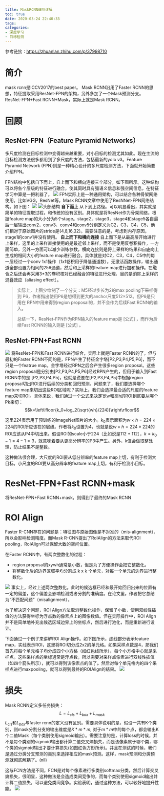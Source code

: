 ```yaml
---
title: MaskRCNN细节详解
toc: true
date: 2020-03-24 22:40:33
tags:
categories:
- 深度学习
- 目标检测
---
```


参考链接：https://zhuanlan.zhihu.com/p/37998710
# 简介
<!--more-->
mask rcnn是ICCV2017的best paper。
Mask RCNN沿用了Faster RCNN的思想，特征提取采用ResNet-FPN的架构，另外多加了一个Mask预测分支。
ResNet-FPN+Fast RCNN+Mask，实际上就是Mask RCNN。
# 回顾
## ResNet-FPN（Feature Pyramid Networks）
多尺度检测在目标检测中变得越来越重要，对小目标的检测尤其如此。现在主流的目标检测方法很多都用到了多尺度的方法，包括最新的yolo v3。Feature Pyramid Network (FPN)则是一种精心设计的多尺度检测方法，下面就开始简要介绍FPN。

FPN结构中包括自下而上，自上而下和横向连接三个部分，如下图所示。这种结构可以将各个层级的特征进行融合，使其同时具有强语义信息和强空间信息，在特征学习中算是一把利器了。
![](1.jpg)
FPN实际上是一种通用架构，可以结合各种骨架网络使用，比如VGG，ResNet等。Mask RCNN文章中使用了ResNNet-FPN网络结构。如下图：
![](2.jpg)
![头部结构](7.jpg)
**自下而上**
从下到上路径。可以明显看出，其实就是简单的特征提取过程，和传统的没有区别。具体就是将ResNet作为骨架网络，根据feature map的大小分为5个stage。stage2，stage3，stage4和stage5各自最后一层输出conv2，conv3，conv4和conv5分别定义为C2，C3，C4，C5，他们相对于原始图片的stride是{4,8,16,32}。需要注意的是，考虑到内存原因，stage1的conv1并没有使用。
**自上而下和横向连接**
自上而下是从最高层开始进行上采样，这里的上采样直接使用的是最近邻上采样，而不是使用反卷积操作，一方面简单，另外一方面可以减少训练参数。横向连接则是将上采样的结果和自底向上生成的相同大小的feature map进行融合。具体就是对C2，C3，C4，C5中的每一层经过一个conv 1x1操作（1x1卷积用于降低通道数），无激活函数操作，输出通道全部设置为相同的256通道，然后和上采样的feature map进行加和操作。在融合之后还会再采用3*3的卷积核对已经融合的特征进行处理，目的是消除上采样的混叠效应（aliasing effect）。

> 实际上，上图少绘制了一个分支：M5经过步长为2的max pooling下采样得到 P6，作者指出使用P6是想得到更大的anchor尺度512×512。但P6是只用在 RPN中用来得到region proposal的，并不会作为后续Fast RCNN的输入。
> 
> 总结一下，ResNet-FPN作为RPN输入的feature map是 [公式] ，而作为后续Fast RCNN的输入则是 [公式] 。

## ResNet-FPN+Fast RCNN
![](3.jpg)
将ResNet-FPN和Fast RCNN进行结合，实际上就是Faster RCNN的了，但与最初的Faster RCNN不同的是，FPN产生了特征金字塔[P2,P3,P4,P5,P6]，而不只是一个featrue map。金字塔经过RPN之后会产生很多region proposal。这些region proposal是分别由[P2,P3,P4,P5,P6]经过RPN产生的，但用于输入到Fast RCNN中的是 [P2,P3,P4,P5]，也就是说要在[P2,P3,P4,P5]中根据region proposal切出ROI进行后续的分类和回归预测。问题来了，我们要选择哪个feature map来切出这些ROI区域呢？实际上，我们会选择最合适的尺度的feature map来切ROI。具体来说，我们通过一个公式来决定宽w和高h的ROI到底要从哪个Pk来切：
$$k=\left\lfloor{k_0+log_2(\sqrt{wh}/224)}\right\rfloor$$

这里224表示用于预训练的ImageNet图片的大小。$k_0$表示面积为$w\times h=224\times 224$的ROI所应该在的层级。作者将$k_0$设置为4，也就是说$w\times h=224\times 224$的ROI应该从P4中切出来。假设ROI的scale小于224（比如说是112 * 112），$k=k_0-1=4-1=3$，就意味着要从更高分辨率的P3中产生。另外，k值会做取整处理，防止结果不是整数。

这种做法很合理，大尺度的ROI要从低分辨率的feature map上切，有利于检测大目标，小尺度的ROI要从高分辨率的feature map上切，有利于检测小目标。

# ResNet-FPN+Fast RCNN+mask
将ResNet-FPN+Fast RCNN+mask，则得到了最终的Mask RCNN

# ROI Align
Faster R-CNN存在的问题是：特征图与原始图像是不对准的（mis-alignment），所以会影响检测精度。而Mask R-CNN提出了RoIAlign的方法来取代ROI pooling，RoIAlign可以保留大致的空间位置。

在Faster RCNN中，有两次整数化的过程：
- region proposal的xywh通常是小数，但是为了方便操作会把它整数化。
- 将整数化后的边界区域平均分割成 k x k 个单元，对每一个单元的边界进行整数化。

![](4.jpg)
事实上，经过上述两次整数化，此时的候选框已经和最开始回归出来的位置有一定的偏差，这个偏差会影响检测或者分割的准确度。在论文里，作者把它总结为“不匹配问题”（misalignment）。

为了解决这个问题，ROI Align方法取消整数化操作，保留了小数，使用双线性插值的方法获得坐标为浮点数的像素点上的图像数值。但在实际操作中，ROI Align并不是简单地补充出候选区域边界上的坐标点，然后进行池化，而是重新进行设计。

下面通过一个例子来讲解ROI Align操作。如下图所示，虚线部分表示feature map，实线表示ROI，这里将ROI切分成2x2的单元格。如果采样点数是4，那我们首先将每个单元格子均分成四个小方格（如红色线所示），每个小方格中心就是采样点。这些采样点的坐标通常是浮点数，所以需要对采样点像素进行双线性插值（如四个箭头所示），就可以得到该像素点的值了。然后对每个单元格内的四个采样点进行maxpooling，就可以得到最终的ROIAlign的结果。
![](5.jpg)

# 损失
Mask RCNN定义多任务损失：
$$L=L_{cls}+L_{box}+L_{mask}$$
$L_{cls}$和$L_{box}$与faster rcnn的定义没有区别。需要具体说明的是，假设一共有K个类别，则mask分割分支的输出维度是$K*m*m$, 对于$m*m$中的每个点，都会输出K个二值Mask（每个类别使用sigmoid输出）。需要注意的是，计算loss的时候，并不是每个类别的sigmoid输出都计算二值交叉熵损失，而是该像素属于哪个类，哪个类的sigmoid输出才要计算损失(如图红色方形所示)。并且在测试的时候，我们是通过分类分支预测的类别来选择相应的mask预测。这样，mask预测和分类预测就彻底解耦了。(nll)

这与FCN方法是不同，FCN是对每个像素进行多类别softmax分类，然后计算交叉熵损失，很明显，这种做法是会造成类间竞争的，而每个类别使用sigmoid输出并计算二值损失，可以避免类间竞争。实验表明，通过这种方法，可以较好地提升性能。
![](6.jpg)


